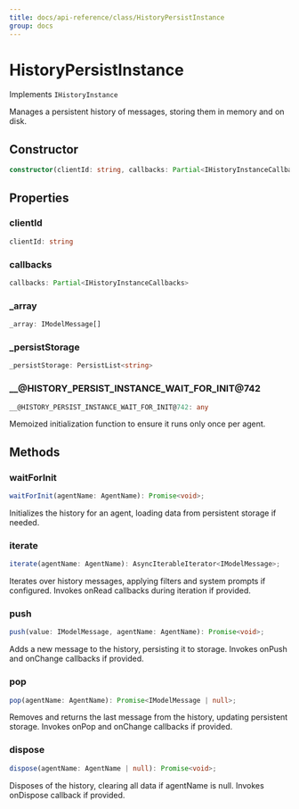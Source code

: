 ```yaml
---
title: docs/api-reference/class/HistoryPersistInstance
group: docs
---
```


# HistoryPersistInstance

Implements `IHistoryInstance`

Manages a persistent history of messages, storing them in memory and on disk.

## Constructor

```ts
constructor(clientId: string, callbacks: Partial<IHistoryInstanceCallbacks>);
```

## Properties

### clientId

```ts
clientId: string
```

### callbacks

```ts
callbacks: Partial<IHistoryInstanceCallbacks>
```

### _array

```ts
_array: IModelMessage[]
```

### _persistStorage

```ts
_persistStorage: PersistList<string>
```

### __@HISTORY_PERSIST_INSTANCE_WAIT_FOR_INIT@742

```ts
__@HISTORY_PERSIST_INSTANCE_WAIT_FOR_INIT@742: any
```

Memoized initialization function to ensure it runs only once per agent.

## Methods

### waitForInit

```ts
waitForInit(agentName: AgentName): Promise<void>;
```

Initializes the history for an agent, loading data from persistent storage if needed.

### iterate

```ts
iterate(agentName: AgentName): AsyncIterableIterator<IModelMessage>;
```

Iterates over history messages, applying filters and system prompts if configured.
Invokes onRead callbacks during iteration if provided.

### push

```ts
push(value: IModelMessage, agentName: AgentName): Promise<void>;
```

Adds a new message to the history, persisting it to storage.
Invokes onPush and onChange callbacks if provided.

### pop

```ts
pop(agentName: AgentName): Promise<IModelMessage | null>;
```

Removes and returns the last message from the history, updating persistent storage.
Invokes onPop and onChange callbacks if provided.

### dispose

```ts
dispose(agentName: AgentName | null): Promise<void>;
```

Disposes of the history, clearing all data if agentName is null.
Invokes onDispose callback if provided.
